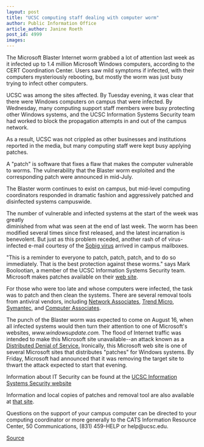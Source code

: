 ```yaml
---
layout: post
title: "UCSC computing staff dealing with computer worm"
author: Public Information Office
article_author: Janine Roeth
post_id: 4999
images:
---
```


<p>
  The Microsoft Blaster Internet worm grabbed a lot of attention last week as it infected up to 1.4 million Microsoft Windows computers, according to the CERT Coordination Center. Users saw mild symptoms if infected, with their computers mysteriously rebooting, but mostly the worm was just busy trying to infect other computers.
</p>
<p>
  UCSC was among the sites affected. By Tuesday evening, it was clear that there were Windows computers on campus that were infected. By Wednesday, many computing support staff members were busy protecting other Windows systems, and the UCSC Information Systems Security team had worked to block the propagation attempts in and out of the campus network.
</p>
<p>
  As a result, UCSC was not crippled as other businesses and institutions reported in the media, but many computing staff were kept busy applying patches.
</p>
<p>
  A "patch" is software that fixes a flaw that makes the computer vulnerable to worms. The vulnerability that the Blaster worm exploited and the corresponding patch were announced in mid-July.
</p>
<p>
  The Blaster worm continues to exist on campus, but mid-level computing coordinators responded in dramatic fashion and aggressively patched and disinfected systems campuswide.
</p>
<p>
  The number of vulnerable and infected systems at the start of the week was greatly<br>
  diminished from what was seen at the end of last week. The worm has been<br>
  modified several times since first released, and the latest incarnation is<br>
  benevolent. But just as this problem receded, another rash of of virus-infected e-mail courtesy of the <a href="http://vil.nai.com/vil/content/v_100429.htm">Sobig virus</a> arrived in campus mailboxes.
</p>
<p>
  "This is a reminder to everyone to patch, patch, patch, and to do so immediately. That is the best protection against these worms." says Mark Boolootian, a member of the UCSC Information Systems Security team. Microsoft makes patches available on their <a href="http://www.microsoft.com">web site</a>.<br>
</p>
<p>
  For those who were too late and whose computers were infected, the task was to patch and then clean the systems. There are several removal tools from antiviral vendors, including <a href="http://vil.nai.com/vil/stinger/">Network Associates</a>, <a href="http://housecall.trendmicro.com/">Trend Micro</a>, <a href="http://securityresponse.symantec.com/avcenter/venc/data/w32.blaster.worm.removal.tool.html">Symantec</a>, and <a href="http://www3.ca.com/virusinfo/virus.aspx?ID=36265">Computer Associates</a>.<br>
</p>
<p>
  The punch of the Blaster worm was expected to come on August 16, when all infected systems would then turn their attention to one of Microsoft's websites, <i>www.windowsupdate.com.</i> The flood of Internet traffic was intended to make this Microsoft site unavailable--an attack known as a <a href="http://www.netlingo.com/lookup.cfm?term=DDoS">Distributed Denial of Service.</a> Ironically, this Microsoft web site is one of several Microsoft sites that distributes "patches" for Windows systems. By Friday, Microsoft had announced that it was removing the target site to thwart the attack expected to start that evening.<br>
</p>
<p>
  Information about IT Security can be found at the <a href="http://security.ucsc.edu">UCSC Information Systems Security website</a><br>
</p>
<p>
  Information and local copies of patches and removal tool are also available at <a href="http://security.ucsc.edu/blaster.html">that site</a>.<br>
</p>
<p>
  Questions on the support of your campus computer can be directed to your computing coordinator or more generally to the CATS Information Resource Center, 50 Communications, (831) 459-HELP or help@ucsc.edu.
</p>
<p><a href="http://www1.ucsc.edu/currents/03-04/08-18/worm.html" title="Permalink to worm">Source</a></p>
